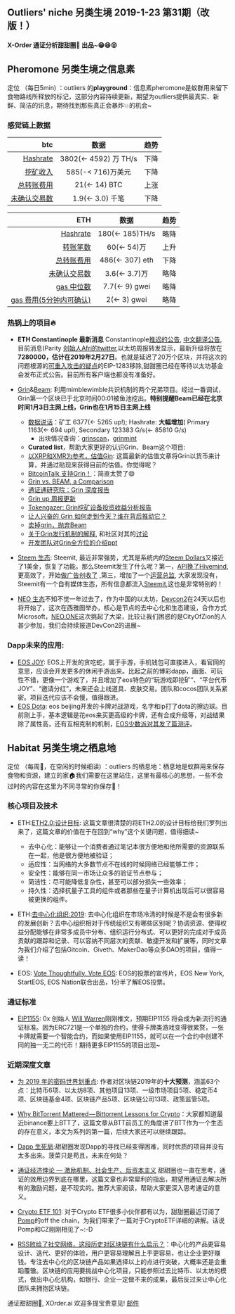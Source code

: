 

## Outliers' niche 另类生境 2019-1-23 第31期（改版！）

#### X-Order 通证分析甜甜圈🍩 出品~😁😆😝 


## Pheromone 另类生境之信息素
定位 （每日5min)  ：outliers 的**playground**：信息素pheromone是蚁群用来留下食物路线所释放的标记，这部分内容持续更新，期望为outliers提供最真实、新鲜、简洁的讯息，期待找到那些真正会暴炸💥的机会~
 
### 感觉链上数据

| btc | 数据 | 趋势|
|---:|:--:|:--|
| [Hashrate](https://www.blockchain.com/charts/hash-rate)| 3802(<- 4592) 万 TH/s| 下降|
| [挖矿收入](https://www.blockchain.com/charts/miners-revenue) | 585(-< 716)万美元 | 下降|
| [总转账费用](https://www.blockchain.com/charts/transaction-fees) | 21(<- 14) BTC | 上涨|
| [未确认交易数](https://www.blockchain.com/zh-cn/btc/unconfirmed-transactions) | 1.9(<- 3.0) 千笔 |下降|


|ETH | 数据 | 趋势|
|--:|:--:|:--:|
|[Hashrate](https://etherscan.io/chart/hashrate)| 180(<- 185)TH/s| 略降|
|[转账笔数](https://etherscan.io/chart/tx)|60(<- 54)万|上升|
|[总转账费用](https://etherscan.io/chart/transactionfee)| 486(<- 307) eth| 下降|
|[未确认交易数](https://etherscan.io/chart/pendingtx)| 3.6(<- 3.7)万 | 略降|
|[gas 中位数](https://ethgasstation.info/)| 7.7(<- 9) gwei | 略降|
|[gas 费用(5分钟内可确认)](https://ethgasstation.info/)| 2(<- 3) gwei | 略降|



### 热锅上的项目🔥
- **ETH Constantinople 最新消息** Constantinople[推迟的公告](https://blog.ethereum.org/2019/01/15/security-alert-ethereum-constantinople-postponement/), [中文翻译公告](https://ethfans.org/posts/security-alert-ethereum-constantinople-postponement), 目前消息(Parity [创始人Afri的twitter](https://twitter.com/5chdn/status/1086285718710816768),以太坊周报转发显示，最新升级将放在**7280000，估计在2019年2月27日**。也就是延迟了20万个区块，并将这次的问题根源的[可重入攻击的疑点](https://medium.com/chainsecurity/constantinople-enables-new-reentrancy-attack-ace4088297d9)的EIP-1283移除,甜甜圈已经在等待以太坊基金会发布正式公告。目前所有客户端也都没有准备好。


- [Grin](https://grin-tech.org/)&[Beam](https://www.beam.mw/): 利用mimblewimble共识机制的两个兄弟项目。经过一番调试，Grin第一个区块已于北京时间00:01被鱼池挖出。**特别提醒Beam已经在北京时间1月3日主网上线，Grin也在1月15日主网上线**
	- [数据说话](https://grinmint.com/pages/index.html)：矿工 6377(<- 5265 up!); Hashrate: **大幅增加**( Primary 1163(<- 694 up!), Secondary 123383 G/s(<- 85810 G/s)  
		- 出块情况查询：[grinscan](http://grinscan.net)，[grinmint](https://grinmint.com/)
	- **Curated list**，帮助大家更好的认识Grin、Beam这个项目: 
	- [以XRP和XMR为参考，估值Gin](https://mp.weixin.qq.com/s/fcxnjN0TWjD4FoK8A1KH4g): 这篇最新的估值文章将Grin以货币来计算，并通过贴现来获得目前的估值。你觉得呢？
	- [BitcoinTalk 支持Grin！](https://bitcointalk.org/index.php?topic=5098450.0)：简直太赞了😄
	- [Grin vs. BEAM, a Comparison](https://tlu.tarilabs.com/protocols/grin-beam-comparison/MainReport.html)
	- [通证通研究院：Grin 深度报告](https://www.chainnews.com/articles/182565597152.htm)
	- [Grin up 周报更新](https://grinnews.substack.com/)
	- [Tokengazer: Grin挖矿设备投资收益分析报告](http://www.tokengazer.com/#/reportDetail?id=64)
	- [让人兴奋的 Grin 如何走到今天？谁在背后推动它？](https://mp.weixin.qq.com/s/1OCmswCxaoo-2BHGEU5KrQ)
	- [卖掉grin，抛弃Beam](https://www.shenliancaijing.com/portal/activity/activedetail.html?id=4366) 
	- [关于Grin发行机制的解释](https://medium.com/@CryptoProfG), 和社区对其的[讨论](https://www.grin-forum.org/t/emmission-rate-of-grin/171)
	- [开发团队对Grin全方位的介绍ppt](https://github.com/mimblewimble/grin-pm/tree/master/presentations/grincon0)


- [Steem 生态](https://steem.com/): Steemit, 最近非常强势，尤其是系统内的[Steem Dollars](https://coinmarketcap.com/currencies/steem-dollars/#charts)又接近了1美金，恢复了功能。那么Steemit发生了什么呢？第一，[API换了Hivemind](https://steemit.com/hivemind/@steemitblog/hivemind-is-live),更高效了，开始[做广告创收了](https://steemit.com/steemit/@steemitblog/testing-ads-on-steemit-com) ,第三，增加了一个[运营总监](https://steemit.com/steemit/@steemitblog/steemit-inc-leadership-changes), 大家发现没有，Steemit有一个自有媒体生态，所有信息都流入[Steemit](https://steemit.com/),这也是非常特别的！

- [NEO 生态](https://neo.org/)不知不觉一年过去了，作为中国的以太坊，[Devcon2](https://devcon.neo.org/)在24天以后也将开始了，这次在西雅图举办，核心是节点的去中心化和生态建设，合作方式Microsoft，[NEO.ONE](https://neo-one.io/)这次挑起了大梁，比较让我们困惑的是CityOfZion的人甚少参加，我们会持续报道DevCon2的进展~ 


### Dapp未来的应用: 
- [EOS JOY](https://www.eosjoy.io?user=runyuwang123): EOS上开发的贪吃蛇，属于手游，手机钱包可直接进入，看官网的意思，应该会开发更多的休闲手游出来。比起之前的博彩dapp，画面、可玩性不错，更像一个游戏了，并且增加了eos特色的“玩游戏即挖矿”、“平台代币JOY”、“邀请分红”，未来还会上线道具、皮肤交易。团队和cocos团队关系紧密。项目迭代应该不会慢，值得跟进。
- [EOS Dota](http://www.eosdota.com/): eos beijing开发的卡牌对战游戏，名字和ip打了dota的擦边球。目前刚上手，基本逻辑是花eos来买更高级的卡牌，还有合成升级等，对战结果除了属性高，还有互相克制的机制，[EOS少数派对其发了篇测评](https://mp.weixin.qq.com/s/nJK_XuVKAaAA7CAHLDRYRQ)。



## Habitat 另类生境之栖息地
定位 （每周🍵，在空闲的时候细读) ：outliers 的栖息地：栖息地是蚁群用来保存食物和资源，建立的家🏠我们需要在这里站住，这里有最核心的思想，一些不会过时的内容在这里为不同寻常的你保存🌲！

### 核心项目及技术
- ETH:[ETH2.0:设计目标](https://media.consensys.net/exploring-the-ethereum-2-0-design-goals-fd2d901b4c01): 这篇文章很清楚的将ETH2.0的设计目标给我们罗列出来了，这篇文章的价值在于在回到“why”这个关键问题，值得细读~
	- 去中心化：能够让一个消费者通过笔记本很方便地和他所需要的资源联系在一起，他是很方便地被验证；
	- 适应性：当网络的大多数节点不在线的时候网络已经能够工作；
	- 安全性：能够在同一市场让众多的验证节点参与；
	- 简洁性：尽可能降低复杂性，甚至可以部分损失一些效率；
	- 持久性：选择抗量子工具的组件或者那些在量子计算机出现后可以很容易被更换的组件。

- ETH:[去中心化组织:2019](https://tokeneconomy.co/why-2019-will-be-the-year-of-the-dao-20f18117e4c1): 去中心化组织在市场冷清的时候是不是会有很多新的发展创新？去中心组织相对于传统组织又有哪些区别呢？协调资源、使得权益分配能够在非常多成员中分布、组织运行分布式、可以更好的完成对于成员贡献的跟踪和记录、可以容纳不同层次的贡献、敏捷开发和扩展等，同时文章为我们介绍了包括Gitcoin、Giveth、MakerDao等众多DAO的项目，值得一读！

- EOS: [Vote Thoughtfully. Vote EOS](https://www.youtube.com/watch?v=LbT9gKyt5Fw&feature=youtu.be): EOS的投票的宣传片，EOS New York, StartEOS, EOS Nation联合出品，1分半了解EOS投票。

### 通证标准
- [EIP1155](https://github.com/ethereum/EIPs/blob/master/EIPS/eip-1155.md): 0x 创始人 [Will Warren](https://twitter.com/willwarren89)刚刚推文，预期EIP1155 将会成为新流行的通证标准。因为ERC721是一个单独的合约，使得卡牌类游戏变得很累赘，一张卡牌就需要一个智能合约，而如果使用EIP1155，就可以在一个合约中创建不同的独一无二的代币！期待更多EIP1155的项目出现~ 

### 近期深度文章
- [为 2019 年的密码世界划重点](https://mp.weixin.qq.com/s/300o6WLxB5kUVFBM9w238g): 作者对区块链2019年的**十大预测**，涵盖63个点：比特币6项、以太坊8项、其他项目13项、一级市场项目5项、稳定币4项、区块链基金4项、区块链产品5项、区块链公司13项、政策监管5项。

- [Why BitTorrent Mattered — Bittorrent Lessons for Crypto](https://medium.com/@simonhmorris/why-bittorrent-mattered-bittorrent-lessons-for-crypto-1-of-4-fa3c6fcef488)：大家都知道最近binance要上BTT了，这篇文章从BTT前员工的角度讲了BTT作为一个生态的存在意义，本文为系列的第一篇，后续大家还可以继续跟踪。
- [Dapp 生死局](https://mp.weixin.qq.com/s/4712wq-7CdH2XFrMWPstzw):甜甜圈发现Dapp的寻找已经变得困难，同时优质的项目并没有太多出来。菠菜只是苟且，未来在何处？

- [通证经济悖论 — 激励机制、社会生产、后资本主义](https://mp.weixin.qq.com/s/wOcyusNbPW6U3zsTND2lpg) 甜甜圈也一直在思考，通证的效用边界到底在哪里，这篇文章也非常犀利的指出，期望用通证去解决所有的激励问题，是不现实的。推荐大家阅读，帮助大家更深入思考通证的意义。

- [Crypto ETF 101](https://offthechain.substack.com/p/crypto-etf-101): 对于Crypto ETF很多小伙伴都有以为，甜甜圈最近订阅了[Pomp](https://twitter.com/APompliano)的off the chain，为我们带来了一篇对于CryptoETF详细的讲解。话说Pomp和CZ刚刚相见了~:-D

- [RSS败给了社交网络，这段历史对区块链有什么启示？](https://orange.xyz/p/307)：中心化的产品更容易设计、迭代、更好的体验，用户更容易理解且上手更容易，也让企业更好赚钱。专注去中心化的区块链产品如果选择以上的点进行突破，大概率还是会重蹈覆辙。区块链的应用要挑战中心化项目，只能参照过去比特币、以太坊的模式，做出中心化机构，如银行、企业一定做不来的成果，最后反过来让中心化团队来拥抱区块链。

通证甜甜圈🍩, XOrder.ai 欢迎多提宝贵意见! [邮件](qchen@xorder.ai)
